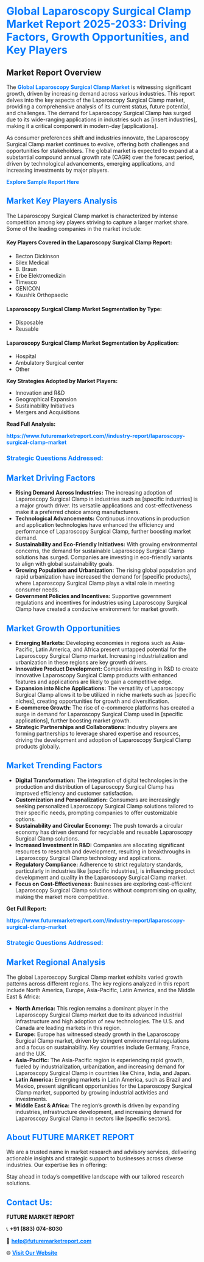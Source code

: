 <h1 style="color: #007BFF;">Global Laparoscopy Surgical Clamp Market Report 2025-2033: Driving Factors, Growth Opportunities, and Key Players</h1>

<section id="overview">
<h2>Market Report Overview</h2>
<p>The <a href="https://www.futuremarketreport.com//industry-report/laparoscopy-surgical-clamp-market" style="color: #007BFF; text-decoration: none;"><strong>Global Laparoscopy Surgical Clamp Market</strong></a> is witnessing significant growth, driven by increasing demand across various industries. This report delves into the key aspects of the Laparoscopy Surgical Clamp market, providing a comprehensive analysis of its current status, future potential, and challenges. The demand for Laparoscopy Surgical Clamp has surged due to its wide-ranging applications in industries such as [insert industries], making it a critical component in modern-day [applications].</p>
<p>As consumer preferences shift and industries innovate, the Laparoscopy Surgical Clamp market continues to evolve, offering both challenges and opportunities for stakeholders. The global market is expected to expand at a substantial compound annual growth rate (CAGR) over the forecast period, driven by technological advancements, emerging applications, and increasing investments by major players.</p>
</section>

<section id="overview">
<p><a href="https://www.futuremarketreport.com//request-sample/reportId=46669" style="color: #007BFF; text-decoration: none;"><strong>Explore Sample Report Here</strong></a></p>
</section>

<section id="key-players">
<h2 style="color: #007BFF;">Market Key Players Analysis</h2>
<p>The Laparoscopy Surgical Clamp market is characterized by intense competition among key players striving to capture a larger market share. Some of the leading companies in the market include:</p>
<h4>Key Players Covered in the Laparoscopy Surgical Clamp Report:</h4>
<ul><li>Becton Dickinson</li><li>Silex Medical</li><li>B. Braun</li><li>Erbe Elektromedizin</li><li>Timesco</li><li>GENICON</li><li>Kaushik Orthopaedic</li></ul>
<h4>Laparoscopy Surgical Clamp Market Segmentation by Type:</h4>
<ul><li>Disposable</li><li>Reusable</li></ul>

<h4>Laparoscopy Surgical Clamp Market Segmentation by Application:</h4>
<ul><li>Hospital</li><li>Ambulatory Surgical center</li><li>Other</li></ul>
<p><strong>Key Strategies Adopted by Market Players:</strong></p>
<ul>
<li>Innovation and R&D</li>
<li>Geographical Expansion</li>
<li>Sustainability Initiatives</li>
<li>Mergers and Acquisitions</li>
</ul>
</section>

<section>
<p><strong>Read Full Analysis: </strong></p><a href="https://www.futuremarketreport.com//industry-report/laparoscopy-surgical-clamp-market" style="color: #007BFF; text-decoration: none;"><strong>https://www.futuremarketreport.com//industry-report/laparoscopy-surgical-clamp-market</strong></a>
<h3 style="color: #007BFF;">Strategic Questions Addressed:</h3>
</section>

<section id="driving-factors">
<h2 style="color: #007BFF;">Market Driving Factors</h2>
<ul>
<li><strong>Rising Demand Across Industries:</strong> The increasing adoption of Laparoscopy Surgical Clamp in industries such as [specific industries] is a major growth driver. Its versatile applications and cost-effectiveness make it a preferred choice among manufacturers.</li>
<li><strong>Technological Advancements:</strong> Continuous innovations in production and application technologies have enhanced the efficiency and performance of Laparoscopy Surgical Clamp, further boosting market demand.</li>
<li><strong>Sustainability and Eco-Friendly Initiatives:</strong> With growing environmental concerns, the demand for sustainable Laparoscopy Surgical Clamp solutions has surged. Companies are investing in eco-friendly variants to align with global sustainability goals.</li>
<li><strong>Growing Population and Urbanization:</strong> The rising global population and rapid urbanization have increased the demand for [specific products], where Laparoscopy Surgical Clamp plays a vital role in meeting consumer needs.</li>
<li><strong>Government Policies and Incentives:</strong> Supportive government regulations and incentives for industries using Laparoscopy Surgical Clamp have created a conducive environment for market growth.</li>
</ul>
</section>

<section id="growth-opportunities">
<h2 style="color: #007BFF;">Market Growth Opportunities</h2>
<ul>
<li><strong>Emerging Markets:</strong> Developing economies in regions such as Asia-Pacific, Latin America, and Africa present untapped potential for the Laparoscopy Surgical Clamp market. Increasing industrialization and urbanization in these regions are key growth drivers.</li>
<li><strong>Innovative Product Development:</strong> Companies investing in R&D to create innovative Laparoscopy Surgical Clamp products with enhanced features and applications are likely to gain a competitive edge.</li>
<li><strong>Expansion into Niche Applications:</strong> The versatility of Laparoscopy Surgical Clamp allows it to be utilized in niche markets such as [specific niches], creating opportunities for growth and diversification.</li>
<li><strong>E-commerce Growth:</strong> The rise of e-commerce platforms has created a surge in demand for Laparoscopy Surgical Clamp used in [specific applications], further boosting market growth.</li>
<li><strong>Strategic Partnerships and Collaborations:</strong> Industry players are forming partnerships to leverage shared expertise and resources, driving the development and adoption of Laparoscopy Surgical Clamp products globally.</li>
</ul>
</section>

<section id="trending-factors">
<h2 style="color: #007BFF;">Market Trending Factors</h2>
<ul>
<li><strong>Digital Transformation:</strong> The integration of digital technologies in the production and distribution of Laparoscopy Surgical Clamp has improved efficiency and customer satisfaction.</li>
<li><strong>Customization and Personalization:</strong> Consumers are increasingly seeking personalized Laparoscopy Surgical Clamp solutions tailored to their specific needs, prompting companies to offer customizable options.</li>
<li><strong>Sustainability and Circular Economy:</strong> The push towards a circular economy has driven demand for recyclable and reusable Laparoscopy Surgical Clamp solutions.</li>
<li><strong>Increased Investment in R&D:</strong> Companies are allocating significant resources to research and development, resulting in breakthroughs in Laparoscopy Surgical Clamp technology and applications.</li>
<li><strong>Regulatory Compliance:</strong> Adherence to strict regulatory standards, particularly in industries like [specific industries], is influencing product development and quality in the Laparoscopy Surgical Clamp market.</li>
<li><strong>Focus on Cost-Effectiveness:</strong> Businesses are exploring cost-efficient Laparoscopy Surgical Clamp solutions without compromising on quality, making the market more competitive.</li>
</ul>
</section>

<section>
<p><strong>Get Full Report: </strong></p><a href="https://www.futuremarketreport.com//industry-report/laparoscopy-surgical-clamp-market" style="color: #007BFF; text-decoration: none;"><strong>https://www.futuremarketreport.com//industry-report/laparoscopy-surgical-clamp-market</strong></a>
<h3 style="color: #007BFF;">Strategic Questions Addressed:</h3>
</section>


<section id="regional-analysis">
<h2 style="color: #007BFF;">Market Regional Analysis</h2>
<p>The global Laparoscopy Surgical Clamp market exhibits varied growth patterns across different regions. The key regions analyzed in this report include North America, Europe, Asia-Pacific, Latin America, and the Middle East & Africa:</p>
<ul>
<li><strong>North America:</strong> This region remains a dominant player in the Laparoscopy Surgical Clamp market due to its advanced industrial infrastructure and high adoption of new technologies. The U.S. and Canada are leading markets in this region.</li>
<li><strong>Europe:</strong> Europe has witnessed steady growth in the Laparoscopy Surgical Clamp market, driven by stringent environmental regulations and a focus on sustainability. Key countries include Germany, France, and the U.K.</li>
<li><strong>Asia-Pacific:</strong> The Asia-Pacific region is experiencing rapid growth, fueled by industrialization, urbanization, and increasing demand for Laparoscopy Surgical Clamp in countries like China, India, and Japan.</li>
<li><strong>Latin America:</strong> Emerging markets in Latin America, such as Brazil and Mexico, present significant opportunities for the Laparoscopy Surgical Clamp market, supported by growing industrial activities and investments.</li>
<li><strong>Middle East & Africa:</strong> The region’s growth is driven by expanding industries, infrastructure development, and increasing demand for Laparoscopy Surgical Clamp in sectors like [specific sectors].</li>
</ul>
</section>

<footer>
<h2 style="color: #007BFF;">About FUTURE MARKET REPORT</h2>
<p>We are a trusted name in market research and advisory services, delivering actionable insights and strategic support to businesses across diverse industries. Our expertise lies in offering:</p>

<p>Stay ahead in today’s competitive landscape with our tailored research solutions.</p>

<h2 style="color: #007BFF;">Contact Us:</h2>
<p><strong>FUTURE MARKET REPORT</strong></p>
<p>📞 <strong>+91 (883) 074-8030</strong></p>
<p>📧 <strong><a href="mailto:help@futuremarketreport.com" style="color: #007BFF;">help@futuremarketreport.com</a></strong></p>
<p>🌐 <strong><a href="https://www.futuremarketreport.com/" style="color: #007BFF;">Visit Our Website</a></strong></p>
</footer>